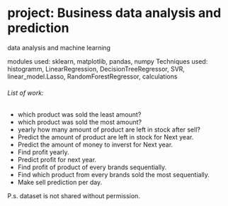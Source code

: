# project: Business data analysis and prediction
 
 data analysis and machine learning

modules used: sklearn, matplotlib, pandas, numpy
Techniques used: histogramm, LinearRegression, DecisionTreeRegressor, SVR, linear_model.Lasso, RandomForestRegressor, calculations

###### List of work: 
* which product was sold the least amount?
* which product was sold the most amount?
* yearly how many amount of product are left in stock after sell?
* Predict the amount of product are left in stock for Next year.
* Predict the amount of money to inverst for Next year.
* Find profit yearly. 
* Predict profit for next year.
* Find profit of product of every brands sequentially.
* Find which product from every brands sold the most sequentially.
* Make sell prediction per day.

P.s. dataset is not shared without permission.



